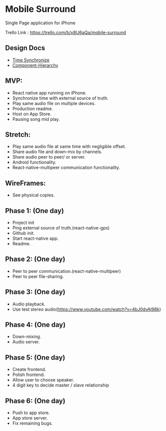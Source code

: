 # Mobile Surround

Single Page application for iPhone


Trello Link :
https://trello.com/b/x8lJ6aQa/mobile-surround

## Design Docs
- [Time Synchronize](./images/image1.JPG)
- [Component-Hierarchy](./component_hierarchy.md)


## MVP:
- React native app running on iPhone.
- Synchronize time with external source of truth.
- Play same audio file on multiple devices.
- Production readme.
- Host on App Store.
- Pausing song mid play.

## Stretch:
- Play same audio file at same time with negligible offset.
- Share audio file and down-mix by channels.
- Share audio peer to peer/ or server.
- Android functionality.
- React-native-multipeer communication functionality.

## WireFrames:
- See physical copies.

## Phase 1: (One day)
- Project init
- Ping external source of truth.(react-native-gps)
- Github init.
- Start react-native app.
- Readme.

## Phase 2: (One day)
- Peer to peer communication.(react-native-multipeer)
- Peer to peer file-sharing.

## Phase 3: (One day)
- Audio playback.
- Use test stereo audio(https://www.youtube.com/watch?v=4bJ0dvAl98k)

## Phase 4: (One day)
- Down-mixing.
- Audio server.

## Phase 5: (One day)
- Create frontend.
- Polish frontend.
- Allow user to choose speaker.
- 4 digit key to decide master / slave relationship


## Phase 6: (One day)
- Push to app store.
- App store server.
- Fix remaining bugs.
